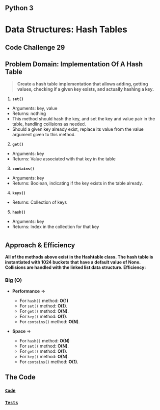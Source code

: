 ## Python 3

# **Data Structures: Hash Tables**

## Code Challenge 29

## Problem Domain: Implementation Of A Hash Table

> **Create a hash table implementation that allows adding, getting values, checking if a given key exists, and
   actually hashing a key.**


1. **`set()`**
- Arguments: key, value
- Returns: nothing
- This method should hash the key, and set the key and value pair in the table, handling collisions as needed.
- Should a given key already exist, replace its value from the value argument given to this method.

2. **`get()`**
- Arguments: key
- Returns: Value associated with that key in the table

3. **`contains()`**
- Arguments: key
- Returns: Boolean, indicating if the key exists in the table already.


4. **`keys()`**
- Returns: Collection of keys


5. **`hash()`**
- Arguments: key
- Returns: Index in the collection for that key

# 

## Approach & Efficiency

**All of the methods above exist in the Hashtable class. The hash table is instantiated with 1024 buckets that have
a default value of None. Collisions are handled with the linked list data structure. Efficiency:** 

### Big (O)

- **Performance** =>
    - For `hash()` method: **O(1)**
    - For `set()` method: **O(1)**.
    - For `get()` method: **O(N)**.
    - For `key()` method: **O(1)**.
    - For `contains()` method: **O(N)**.

- **Space** => 
    - For `hash()` method: **O(N)**
    - For `set()` method: **O(N)**.
    - For `get()` method: **O(1)**.
    - For `key()` method: **O(N)**.
    - For `contains()` method: **O(1)**.


[//]: # ( using a *`While`* Loop & *`If-elif-else`* statements)

[//]: # (Keeping it as simple as possible, the floor division &#40;`//`&#41; was used to determine where the middle
of the original/input list is, and compare the key with the item at that index.)

## **The Code**

### [**`Code`**](../../data_structures_py/hash_tables/hash_table.py)

### [**`Tests`**](../../data_structures_py/tests/test_hash_table.py)

